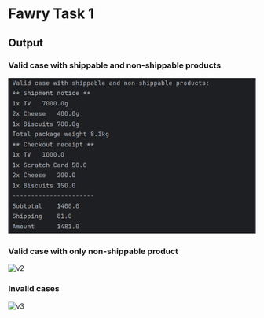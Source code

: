 # Fawry Task 1 

##  Output
### Valid case with shippable and non-shippable products
![v1](1.jpeg)

### Valid case with only non-shippable product
![v2](images/2.jpeg)

### Invalid cases
![v3](images/3.jpeg)

